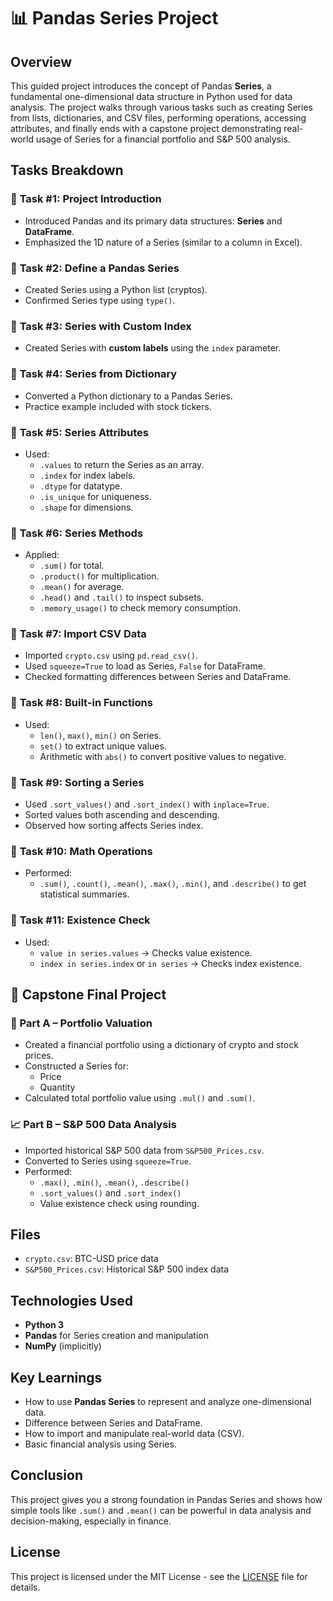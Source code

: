 # 📊 Pandas Series Project

## Overview
This guided project introduces the concept of Pandas **Series**, a fundamental one-dimensional data structure in Python used for data analysis. The project walks through various tasks such as creating Series from lists, dictionaries, and CSV files, performing operations, accessing attributes, and finally ends with a capstone project demonstrating real-world usage of Series for a financial portfolio and S&P 500 analysis.

## Tasks Breakdown

### 🔹 **Task #1: Project Introduction**
- Introduced Pandas and its primary data structures: **Series** and **DataFrame**.
- Emphasized the 1D nature of a Series (similar to a column in Excel).

### 🔹 **Task #2: Define a Pandas Series**
- Created Series using a Python list (cryptos).
- Confirmed Series type using `type()`.

### 🔹 **Task #3: Series with Custom Index**
- Created Series with **custom labels** using the `index` parameter.

### 🔹 **Task #4: Series from Dictionary**
- Converted a Python dictionary to a Pandas Series.
- Practice example included with stock tickers.

### 🔹 **Task #5: Series Attributes**
- Used:
  - `.values` to return the Series as an array.
  - `.index` for index labels.
  - `.dtype` for datatype.
  - `.is_unique` for uniqueness.
  - `.shape` for dimensions.

### 🔹 **Task #6: Series Methods**
- Applied:
  - `.sum()` for total.
  - `.product()` for multiplication.
  - `.mean()` for average.
  - `.head()` and `.tail()` to inspect subsets.
  - `.memory_usage()` to check memory consumption.

### 🔹 **Task #7: Import CSV Data**
- Imported `crypto.csv` using `pd.read_csv()`.
- Used `squeeze=True` to load as Series, `False` for DataFrame.
- Checked formatting differences between Series and DataFrame.

### 🔹 **Task #8: Built-in Functions**
- Used:
  - `len()`, `max()`, `min()` on Series.
  - `set()` to extract unique values.
  - Arithmetic with `abs()` to convert positive values to negative.

### 🔹 **Task #9: Sorting a Series**
- Used `.sort_values()` and `.sort_index()` with `inplace=True`.
- Sorted values both ascending and descending.
- Observed how sorting affects Series index.

### 🔹 **Task #10: Math Operations**
- Performed:
  - `.sum()`, `.count()`, `.mean()`, `.max()`, `.min()`, and `.describe()` to get statistical summaries.

### 🔹 **Task #11: Existence Check**
- Used:
  - `value in series.values` → Checks value existence.
  - `index in series.index` or `in series` → Checks index existence.


## 🎯 Capstone Final Project

### 🧾 Part A – Portfolio Valuation
- Created a financial portfolio using a dictionary of crypto and stock prices.
- Constructed a Series for:
  - Price
  - Quantity
- Calculated total portfolio value using `.mul()` and `.sum()`.

### 📈 Part B – S&P 500 Data Analysis
- Imported historical S&P 500 data from `S&P500_Prices.csv`.
- Converted to Series using `squeeze=True`.
- Performed:
  - `.max()`, `.min()`, `.mean()`, `.describe()`
  - `.sort_values()` and `.sort_index()`
  - Value existence check using rounding.


## Files
- `crypto.csv`: BTC-USD price data
- `S&P500_Prices.csv`: Historical S&P 500 index data


## Technologies Used
- **Python 3**
- **Pandas** for Series creation and manipulation
- **NumPy** (implicitly)


## Key Learnings
- How to use **Pandas Series** to represent and analyze one-dimensional data.
- Difference between Series and DataFrame.
- How to import and manipulate real-world data (CSV).
- Basic financial analysis using Series.


## Conclusion
This project gives you a strong foundation in Pandas Series and shows how simple tools like `.sum()` and `.mean()` can be powerful in data analysis and decision-making, especially in finance.


## License
This project is licensed under the MIT License - see the [LICENSE](https://github.com/snehs19space/100_Projects/blob/main/LICENSE) file for details.
